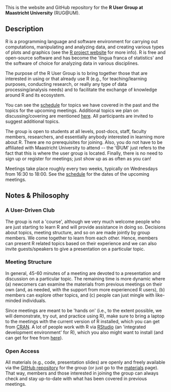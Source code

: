This is the website and GitHub repository for the **R User Group at Maastricht University** (RUG@UM).

## Description

R is a programming language and software environment for carrying out computations, manipulating and analyzing data, and creating various types of plots and graphics (see the [R project website](https://www.r-project.org) for more info). R is free and open-source software and has become the 'lingua franca of statistics' and the software of choice for analyzing data in various disciplines.

The purpose of the R User Group is to bring together those that are interested in using or that already use R (e.g., for teaching/learning purposes, conducting research, or really any type of data processing/analysis needs) and to facilitate the exchange of knowledge around R and its ecosystem.

You can see the [schedule](schedule.md) for topics we have covered in the past and the topics for the upcoming meetings. Additional topics we plan on discussing/covering are mentioned [here](topics.md). All participants are invited to suggest additional topics.

The group is open to students at all levels, post-docs, staff, faculty members, researchers, and essentially anybody interested in learning more about R. There are no prerequisites for joining. Also, you do not have to be affiliated with Maastricht University to attend -- the '@UM' just refers to the fact that this is where the user group is located. Finally, there is no need to sign up or register for meetings; just show up as as often as you can!

Meetings take place roughly every two weeks, typically on Wednesdays from 16:30 to 18:00. See the [schedule](schedule.md) for the dates of the upcoming meetings.

## Notes & Philosophy

### A User-Driven Club

The group is not a 'course', although we very much welcome people who are just starting to learn R and will provide assistance in doing so. Decisions about topics, meeting structure, and so on are made jointly by group members. We come together to learn from each other. Hence, members can present R related topics based on their experience and we can also invite guests/speakers to give a presentation on a particular topic.

### Meeting Structure

In general, 45-60 minutes of a meeting are devoted to a presentation and discussion on a particular topic. The remaining time is more dynamic where (a) newcomers can examine the materials from previous meetings on their own (and, as needed, with the support from more experienced R users), (b) members can explore other topics, and (c) people can just mingle with like-minded individuals.

Since meetings are meant to be 'hands on' (i.e., to the extent possible, we will demonstrate, try out, and practice using R), make sure to bring a laptop to the meetings with the current version of R installed, which you can get from [CRAN](https://cran.r-project.org). A lot of people work with R via [RStudio](https://posit.co/products/open-source/rstudio/) (an 'integrated development environment' for R), which you also might want to install (and can get for free from [here](https://posit.co/download/rstudio-desktop/)).

### Open Access

All materials (e.g., code, presentation slides) are openly and freely available via the [GitHub repository](https://github.com/wviechtb/r-user-group) for the group (or just go to the [materials](materials.md) page). That way, members and those interested in joining the group can always check and stay up-to-date with what has been covered in previous meetings.
